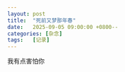 ```yaml
---
layout: post
title:  "死前又梦那年春"
date:   2025-09-05 09:00:00 +0800--
categories: [杂念]
tags:   [记录]
---
```


我有点害怕你


